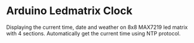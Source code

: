 # Arduino Ledmatrix Clock
Displaying the current time, date and weather on 8x8 MAX7219 led matrix with 4 sections. Automatically get the current time using NTP protocol.
